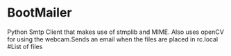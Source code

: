 # BootMailer
Python Smtp Client that makes use of stmplib and MIME. Also uses openCV for using the webcam.Sends an email when the files are placed in rc.local
#List of files
